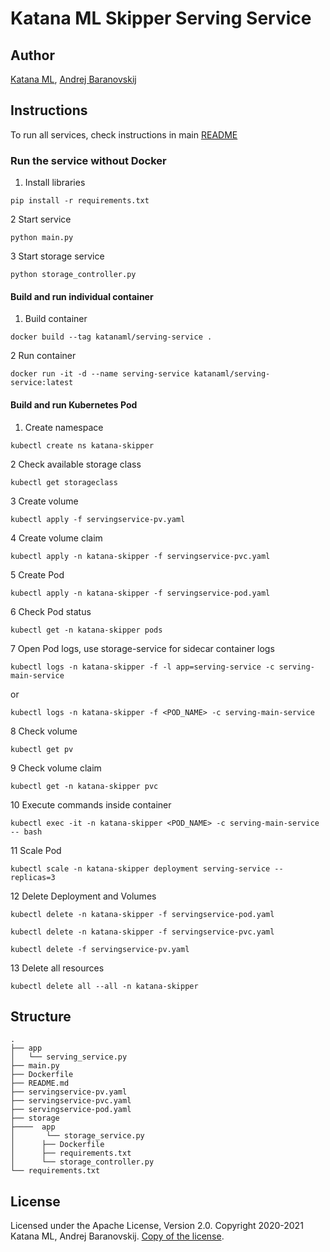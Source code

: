 # Katana ML Skipper Serving Service

## Author

[Katana ML](https://katanaml.io), [Andrej Baranovskij](https://github.com/abaranovskis-redsamurai)

## Instructions

To run all services, check instructions in main [README](https://github.com/katanaml/katana-skipper/blob/master/README.md)

### Run the service without Docker

1. Install libraries

``` shell
pip install -r requirements.txt
```

2 Start service

``` shell
python main.py
```

3 Start storage service

``` shell
python storage_controller.py
```

#### Build and run individual container

1. Build container

``` shell
docker build --tag katanaml/serving-service .
```

2 Run container

``` shell
docker run -it -d --name serving-service katanaml/serving-service:latest
```

#### Build and run Kubernetes Pod

1. Create namespace

``` shell
kubectl create ns katana-skipper
```

2 Check available storage class

``` shell
kubectl get storageclass
```

3 Create volume

``` shell
kubectl apply -f servingservice-pv.yaml
```

4 Create volume claim

``` shell
kubectl apply -n katana-skipper -f servingservice-pvc.yaml
```

5 Create Pod

``` shell
kubectl apply -n katana-skipper -f servingservice-pod.yaml
```

6 Check Pod status

``` shell
kubectl get -n katana-skipper pods
```

7 Open Pod logs, use storage-service for sidecar container logs

``` shell
kubectl logs -n katana-skipper -f -l app=serving-service -c serving-main-service
```

or

``` shell
kubectl logs -n katana-skipper -f <POD_NAME> -c serving-main-service
```

8 Check volume

``` shell
kubectl get pv
```

9 Check volume claim

``` shell
kubectl get -n katana-skipper pvc
```

10 Execute commands inside container

``` shell
kubectl exec -it -n katana-skipper <POD_NAME> -c serving-main-service -- bash
```

11 Scale Pod

``` shell
kubectl scale -n katana-skipper deployment serving-service --replicas=3
```

12 Delete Deployment and Volumes

``` shell
kubectl delete -n katana-skipper -f servingservice-pod.yaml
```

``` shell
kubectl delete -n katana-skipper -f servingservice-pvc.yaml
```

``` shell
kubectl delete -f servingservice-pv.yaml
```

13 Delete all resources

``` shell
kubectl delete all --all -n katana-skipper
```

## Structure

``` stru
.
├── app
│   └── serving_service.py
├── main.py
├── Dockerfile
├── README.md
├── servingservice-pv.yaml
├── servingservice-pvc.yaml
├── servingservice-pod.yaml
├── storage
├────  app
│       └── storage_service.py
│      ├── Dockerfile
│      ├── requirements.txt
│      └── storage_controller.py
└── requirements.txt
```

## License

Licensed under the Apache License, Version 2.0. Copyright 2020-2021 Katana ML, Andrej Baranovskij. [Copy of the license](https://github.com/katanaml/katana-skipper/blob/master/LICENSE).
